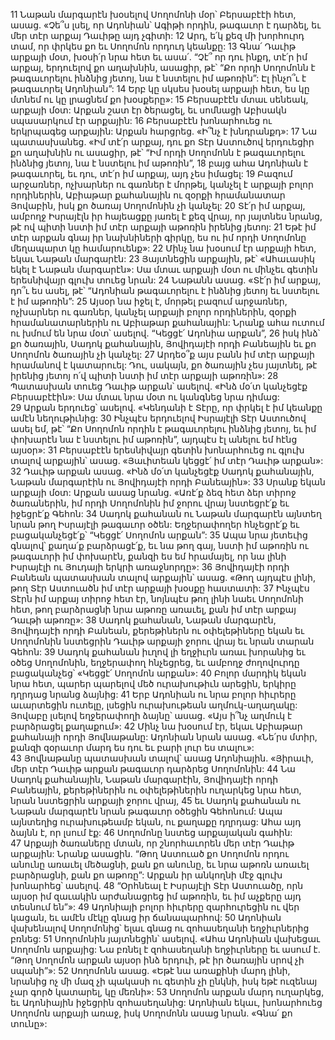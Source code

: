 11 Նաթան մարգարէն խօսելով Սողոմոնի մօր՝ Բերսաբէէի հետ, ասաց. «Չե՞ս լսել, որ Ադոնիան՝ Ագիթի որդին, թագաւոր է դարձել, եւ մեր տէր արքայ Դաւիթը այդ չգիտի: 12 Արդ, ե՛կ քեզ մի խորհուրդ տամ, որ փրկես քո եւ Սողոմոն որդուդ կեանքը: 13 Գնա՛ Դաւիթ արքայի մօտ, խօսի՛ր նրա հետ եւ ասա՛. “Չէ՞ որ դու ինքդ, տէ՛ր իմ արքայ, երդուելով քո աղախնին, ասացիր, թէ՝ “Քո որդի Սողոմոնն է թագաւորելու ինձնից յետոյ, նա է նստելու իմ աթոռին”: Էլ ինչո՞ւ է թագաւորել Ադոնիան”: 14 Երբ կը սկսես խօսել արքայի հետ, ես կը մտնեմ ու կը լրացնեմ քո խօսքերը»:
15 Բերսաբէէն մտաւ սենեակ, արքայի մօտ: Արքան շատ էր ծերացել, եւ սոմնացի Աբիսակն սպասարկում էր արքային: 16 Բերսաբէէն խոնարհուեց ու երկրպագեց արքային: Արքան հարցրեց. «Ի՞նչ է խնդրանքդ»: 17 Նա պատասխանեց. «Իմ տէ՛ր արքայ, դու քո Տէր Աստուծով երդուեցիր քո աղախնին ու ասացիր, թէ՝ “Իմ որդի Սողոմոնն է թագաւորելու ինձնից յետոյ, նա է նստելու իմ աթոռին”, 18 բայց ահա Ադոնիան է թագաւորել, եւ դու, տէ՛ր իմ արքայ, այդ չես իմացել: 19 Բազում արջառներ, ոչխարներ ու գառներ է մորթել, կանչել է արքայի բոլոր որդիներին, Աբիաթար քահանային ու զօրքի հրամանատար Յովաբին, իսկ քո ծառայ Սողոմոնին չի կանչել: 20 Տէ՛ր իմ արքայ, ամբողջ Իսրայէլն իր հայեացքը յառել է քեզ վրայ, որ յայտնես նրանց, թէ ով պիտի նստի իմ տէր արքայի աթոռին իրենից յետոյ: 21 Եթէ իմ տէր արքան գնայ իր նախնիների գիրկը, ես ու իմ որդի Սողոմոնը մեղապարտ կը համարուենք»:
22 Մինչ նա խօսում էր արքայի հետ, եկաւ Նաթան մարգարէն: 23 Յայտնեցին արքային, թէ՝ «Ահաւասիկ եկել է Նաթան մարգարէն»: Սա մտաւ արքայի մօտ ու մինչեւ գետին երեսնիվայր գլուխ տուեց նրան: 24 Նաթանն ասաց. «Տէ՛ր իմ արքայ, դո՞ւ ես ասել, թէ՝ “Ադոնիան թագաւորելու է ինձնից յետոյ եւ նստելու է իմ աթոռին”: 25 Այսօր նա իջել է, մորթել բազում արջառներ, ոչխարներ ու գառներ, կանչել արքայի բոլոր որդիներին, զօրքի հրամանատարներին ու Աբիաթար քահանային: Նրանք ահա ուտում ու խմում են նրա մօտ՝ ասելով. “Կեցցէ՛ Ադոնիա արքան”, 26 իսկ ինձ՝ քո ծառային, Սադոկ քահանային, Յովիդայէի որդի Բանեային եւ քո Սողոմոն ծառային չի կանչել: 27 Արդեօ՞ք այս բանն իմ տէր արքայի հրամանով է կատարուել: Դու, սակայն, քո ծառային չես յայտնել, թէ իրենից յետոյ ո՛վ պիտի նստի իմ տէր արքայի աթոռին»:
28 Պատասխան տուեց Դաւիթ արքան՝ ասելով. «Ինձ մօ՛տ կանչեցէք Բերսաբէէին»: Սա մտաւ նրա մօտ ու կանգնեց նրա դիմաց: 29 Արքան երդուեց՝ ասելով. «Կենդանի է Տէրը, որ փրկել է իմ կեանքը ամէն նեղութիւնից: 30 Ինչպէս երդուելով Իսրայէլի Տէր Աստուծով ասել եմ, թէ՝ “Քո Սողոմոն որդին է թագաւորելու ինձնից յետոյ, եւ իմ փոխարէն նա է նստելու իմ աթոռին”, այդպէս էլ անելու եմ հէնց այսօր»: 31 Բերսաբէէն երեսնիվայր գետին խոնարհուեց ու գլուխ տալով արքային՝ ասաց. «Յաւիտեան կեցցէ՛ իմ տէր Դաւիթ արքան»:
32 Դաւիթ արքան ասաց. «Ինձ մօ՛տ կանչեցէք Սադոկ քահանային, Նաթան մարգարէին ու Յովիդայէի որդի Բանեային»: 33 Սրանք եկան արքայի մօտ: Արքան ասաց նրանց. «Առէ՛ք ձեզ հետ ձեր տիրոջ ծառաներին, իմ որդի Սողոմոնին իմ ջորու վրայ նստեցրէ՛ք եւ իջեցրէ՛ք Գեհոն: 34 Սադոկ քահանան ու Նաթան մարգարէն այնտեղ նրան թող Իսրայէլի թագաւոր օծեն: Եղջերափողեր հնչեցրէ՛ք եւ բացականչեցէ՛ք՝ “Կեցցէ՛ Սողոմոն արքան”: 35 Ապա նրա յետեւից գնալով՝ քաղա՛ք բարձրացէ՛ք, եւ նա թող գայ, նստի իմ աթոռին ու թագաւորի իմ փոխարէն, քանզի ես եմ հրամայել, որ նա լինի Իսրայէլի ու Յուդայի երկրի առաջնորդը»: 36 Յովիդայէի որդի Բանեան պատասխան տալով արքային՝ ասաց. «Թող այդպէս լինի, թող Տէր Աստուածն իմ տէր արքայի խօսքը հաստատի: 37 Ինչպէս Տէրն իմ արքայ տիրոջ հետ էր, նոյնպէս թող լինի նաեւ Սողոմոնի հետ, թող բարձրացնի նրա աթոռը առաւել, քան իմ տէր արքայ Դաւթի աթոռը»: 38 Սադոկ քահանան, Նաթան մարգարէն, Յովիդայէի որդի Բանեան, քերեթիներն ու օփելեթիները եկան եւ Սողոմոնին նստեցրին Դաւիթ արքայի ջորու վրայ եւ նրան տարան Գեհոն: 39 Սադոկ քահանան իւղով լի եղջիւրն առաւ խորանից եւ օծեց Սողոմոնին, եղջերափող հնչեցրեց, եւ ամբողջ ժողովուրդը բացականչեց՝ «Կեցցէ՛ Սողոմոն արքան»: 40 Բոլոր մարդիկ եկան նրա հետ, պարեր պարելով մեծ ուրախութիւն արեցին, երկիրը դղրդաց նրանց ձայնից:
41 Երբ Ադոնիան ու նրա բոլոր հիւրերը աւարտեցին ուտելը, լսեցին ուրախութեան աղմուկ-աղաղակը: Յովաբը լսելով եղջերափողի ձայնը՝ ասաց. «Այս ի՞նչ աղմուկ է բարձրացել քաղաքում»: 42 Մինչ նա խօսում էր, եկաւ Աբիաթար քահանայի որդի Յովնաթանը: Ադոնիան նրան ասաց. «Նե՛րս մտիր, քանզի զօրաւոր մարդ ես դու եւ բարի լուր ես տալու»: 43 Յովնաթանը պատասխան տալով՝ ասաց Ադոնիային. «Յիրաւի, մեր տէր Դաւիթ արքան թագաւոր դարձրեց Սողոմոնին: 44 Նա Սադոկ քահանային, Նաթան մարգարէին, Յովիդայէի որդի Բանեային, քերեթիներին ու օփելեթիներին ուղարկեց նրա հետ, նրան նստեցրին արքայի ջորու վրայ, 45 եւ Սադոկ քահանան ու Նաթան մարգարէն նրան թագաւոր օծեցին Գեհոնում: Ապա այնտեղից ուրախութեամբ եկան, ու քաղաքը դղրդաց: Ահա այդ ձայնն է, որ լսում էք: 46 Սողոմոնը նստեց արքայական գահին: 47 Արքայի ծառաները մտան, որ շնորհաւորեն մեր տէր Դաւիթ արքային: Նրանք ասացին. “Թող Աստուած քո Սողոմոն որդու անունը առաւել մեծացնի, քան քո անունը, եւ նրա աթոռն առաւել բարձրացնի, քան քո աթոռը”: Արքան իր անկողնի մէջ գլուխ խոնարհեց՝ ասելով. 48 “Օրհնեալ է Իսրայէլի Տէր Աստուածը, որն այսօր իմ զաւակին արժանացրեց իմ աթոռին, եւ իմ աչքերը այդ տեսնում են”»: 49 Ադոնիայի բոլոր հիւրերը զարհուրեցին ու վեր կացան, եւ ամէն մէկը գնաց իր ճանապարհով:
50 Ադոնիան վախենալով Սողոմոնից՝ ելաւ գնաց ու զոհասեղանի եղջիւրներից բռնեց: 51 Սողոմոնին յայտնեցին՝ ասելով. «Ահա Ադոնիան վախեցաւ Սողոմոն արքայից: Նա բռնել է զոհասեղանի եղջիւրները եւ ասում է. “Թող Սողոմոն արքան այսօր ինձ երդուի, թէ իր ծառային սրով չի սպանի”»: 52 Սողոմոնն ասաց. «Եթէ նա առաքինի մարդ լինի, նրանից ոչ մի մազ չի պակասի ու գետին չի ընկնի, իսկ եթէ ուզենայ չար գործ կատարել, կը մեռնի»: 53 Սողոմոն արքան մարդ ուղարկեց, եւ Ադոնիային իջեցրին զոհասեղանից: Ադոնիան եկաւ, խոնարհուեց Սողոմոն արքայի առաջ, իսկ Սողոմոնն ասաց նրան. «Գնա՛ քո տունը»:
